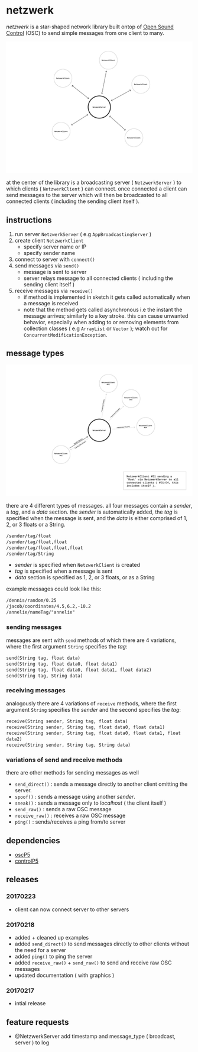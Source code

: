 # netzwerk

*netzwerk* is a star-shaped network library built ontop of [Open Sound Control](https://en.wikipedia.org/wiki/Open_Sound_Control) (OSC) to send simple messages from one client to many.

![](./graphics/netzwerk-schaubilder-starshaped.jpg)

at the center of the library is a broadcasting server ( `NetzwerkServer` ) to which clients ( `NetzwerkClient` ) can connect. once connected a client can send messages to the server which will then be broadcasted to all connected clients ( including the sending client itself ).

## instructions

1. run server `NetzwerkServer` ( e.g `AppBroadcastingServer` )
2. create client `NetzwerkClient`
    - specify server name or IP
    - specify sender name
3. connect to server with `connect()`
4. send messages via `send()`
    - message is sent to server
    - server relays message to all connected clients ( including the sending client itself )
5. receive messages via `receive()`
    - if method is implemented in sketch it gets called automatically when a message is received
    - note that the method gets called asynchronous i.e the instant the message arrives; similarly to a key stroke. this can cause unwanted behavior, especially when adding to or removing elements from collection classes ( e.g `ArrayList` or `Vector` ); watch out for `ConcurrentModificationException`.

## message types

![](./graphics/netzwerk-schaubilder-client-sending.jpg)

there are 4 different types of messages. all four messages contain a *sender*, a *tag*, and a *data* section. the *sender* is automatically added, the *tag* is specified when the message is sent, and the *data* is either comprised of 1, 2, or 3 floats or a String.

    /sender/tag/float
    /sender/tag/float,float
    /sender/tag/float,float,float
    /sender/tag/String

- *sender* is specified when `NetzwerkClient` is created
- *tag* is specified when a message is sent
- *data* section is specified as 1, 2, or 3 floats, or as a String

example messages could look like this:

    /dennis/random/0.25
    /jacob/coordinates/4.5,6.2,-10.2
    /annelie/nameTag/"annelie"

### sending messages

messages are sent with `send` methods of which there are 4 variations, where the first argument `String` specifies the *tag*:

    send(String tag, float data)
    send(String tag, float data0, float data1)
    send(String tag, float data0, float data1, float data2)
    send(String tag, String data)

### receiving messages

analogously there are 4 variations of `receive` methods, where the first argument `String` specifies the *sender* and the second specifies the *tag*:

    receive(String sender, String tag, float data)
    receive(String sender, String tag, float data0, float data1)
    receive(String sender, String tag, float data0, float data1, float data2)
    receive(String sender, String tag, String data)

### variations of send and receive methods

there are other methods for sending messages as well
  
- `send_direct()` : sends a message directly to another client omitting the server.
- `spoof()` : sends a message using another *sender*.
- `sneak()` : sends a message only to *localhost* ( the client itself )
- `send_raw()` : sends a raw OSC message
- `receive_raw()` : receives a raw OSC message
- `ping()` : sends/receives a ping from/to server

## dependencies

- [oscP5](http://dm-hb.de/db)
- [controlP5](http://dm-hb.de/da)

## releases

### 20170223

- client can now connect server to other servers

### 20170218

- added + cleaned up examples
- added `send_direct()` to send messages directly to other clients without the need for a server
- added `ping()` to ping the server
- added `receive_raw()` + `send_raw()` to send and receive raw OSC messages
- updated documentation ( with graphics )

### 20170217

- intial release

## feature requests

- @NetzwerkServer add timestamp and message_type ( broadcast, server ) to log
